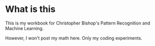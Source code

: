 # What is this
This is my workbook for Christopher Bishop's Pattern Recognition and Machine Learning.

However, I won't post my math here. Only my coding experiments. 